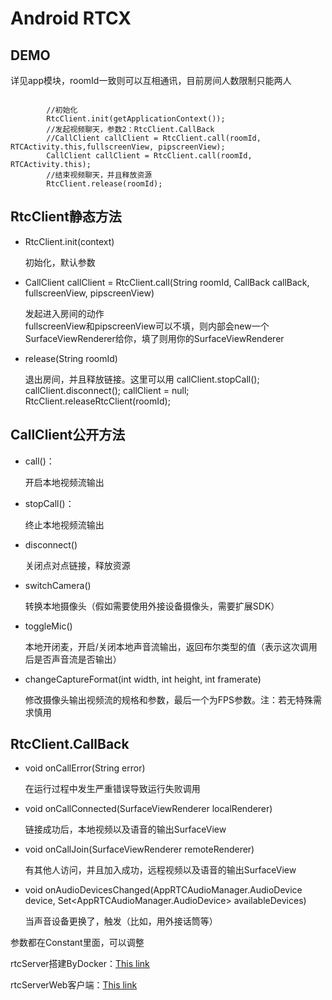 # Android RTCX

## DEMO
详见app模块，roomId一致则可以互相通讯，目前房间人数限制只能两人
<pre><code>
        //初始化
        RtcClient.init(getApplicationContext());
        //发起视频聊天，参数2：RtcClient.CallBack
        //CallClient callClient = RtcClient.call(roomId,  RTCActivity.this,fullscreenView, pipscreenView);
        CallClient callClient = RtcClient.call(roomId,  RTCActivity.this);
        //结束视频聊天，并且释放资源
        RtcClient.release(roomId);
</code></pre>

## RtcClient静态方法

- RtcClient.init(context)

    初始化，默认参数
    
- CallClient callClient = RtcClient.call(String roomId, CallBack callBack, fullscreenView, pipscreenView)

    发起进入房间的动作    
    fullscreenView和pipscreenView可以不填，则内部会new一个SurfaceViewRenderer给你，填了则用你的SurfaceViewRenderer
    
- release(String roomId)

    退出房间，并且释放链接。这里可以用
    callClient.stopCall();
    callClient.disconnect();
    callClient = null;
    RtcClient.releaseRtcClient(roomId);

## CallClient公开方法
- call()：

    开启本地视频流输出
    
- stopCall()：

    终止本地视频流输出

- disconnect()

    关闭点对点链接，释放资源

- switchCamera()

    转换本地摄像头（假如需要使用外接设备摄像头，需要扩展SDK）

- toggleMic()

    本地开闭麦，开启/关闭本地声音流输出，返回布尔类型的值（表示这次调用后是否声音流是否输出）

- changeCaptureFormat(int width, int height, int framerate)

    修改摄像头输出视频流的规格和参数，最后一个为FPS参数。注：若无特殊需求慎用


## RtcClient.CallBack

- void onCallError(String error)

    在运行过程中发生严重错误导致运行失败调用
    
- void onCallConnected(SurfaceViewRenderer localRenderer)

    链接成功后，本地视频以及语音的输出SurfaceView

- void onCallJoin(SurfaceViewRenderer remoteRenderer)

    有其他人访问，并且加入成功，远程视频以及语音的输出SurfaceView
    
- void onAudioDevicesChanged(AppRTCAudioManager.AudioDevice device, Set<AppRTCAudioManager.AudioDevice> availableDevices)

    当声音设备更换了，触发（比如，用外接话筒等）
   


参数都在Constant里面，可以调整
    

rtcServer搭建ByDocker：[This link](https://github.com/AnsonLoveLina/rtcServerDockerfile)

rtcServerWeb客户端：[This link](https://211.157.146.7:9000/)
